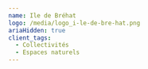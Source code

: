 ```yaml
---
name: Ile de Bréhat
logo: /media/logo_i-le-de-bre-hat.png
ariaHidden: true
client_tags:
  - Collectivités
  - Espaces naturels
---
```

